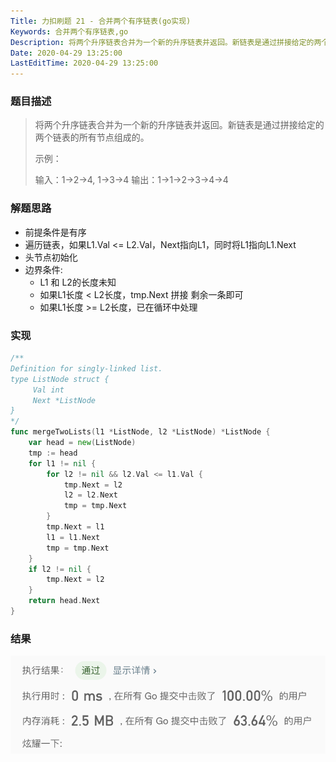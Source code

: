 ```yaml
---
Title: 力扣刷题 21 - 合并两个有序链表(go实现)
Keywords: 合并两个有序链表,go
Description: 将两个升序链表合并为一个新的升序链表并返回。新链表是通过拼接给定的两个链表的所有节点组成的。 
Date: 2020-04-29 13:25:00
LastEditTime: 2020-04-29 13:25:00
---
```


### 题目描述

>   将两个升序链表合并为一个新的升序链表并返回。新链表是通过拼接给定的两个链表的所有节点组成的。 
>
>   示例：
>
>   输入：1->2->4, 1->3->4
>   输出：1->1->2->3->4->4

### 解题思路

-   前提条件是有序
-   遍历链表，如果L1.Val <= L2.Val，Next指向L1，同时将L1指向L1.Next
-   头节点初始化
-   边界条件:
    -   L1 和 L2的长度未知
    -   如果L1长度 < L2长度，tmp.Next 拼接 剩余一条即可
    -   如果L1长度 >= L2长度，已在循环中处理

### 实现

```go
/**
Definition for singly-linked list.
type ListNode struct {
     Val int
     Next *ListNode
}
*/
func mergeTwoLists(l1 *ListNode, l2 *ListNode) *ListNode {
	var head = new(ListNode)
	tmp := head
	for l1 != nil {
		for l2 != nil && l2.Val <= l1.Val {
			tmp.Next = l2
			l2 = l2.Next
			tmp = tmp.Next
		}
		tmp.Next = l1
		l1 = l1.Next
		tmp = tmp.Next
	}
	if l2 != nil {
		tmp.Next = l2
	}
	return head.Next
}
```

### 结果

![](./assert/21执行结果.png)


